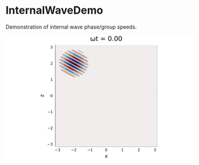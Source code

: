 # InternalWaveDemo
Demonstration of internal wave phase/group speeds.

<img src="internal_wave.gif" title="A gaussian wavepacket"/>

